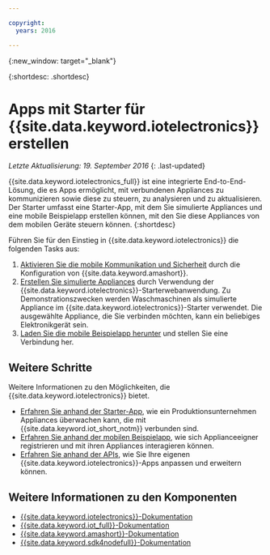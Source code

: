 ```yaml
---

copyright:
  years: 2016

---
```


{:new_window: target="_blank"}

{:shortdesc: .shortdesc}


# Apps mit Starter für {{site.data.keyword.iotelectronics}} erstellen
*Letzte Aktualisierung: 19. September 2016*
{: .last-updated}

{{site.data.keyword.iotelectronics_full}} ist eine integrierte End-to-End-Lösung, die es Apps ermöglicht, mit verbundenen Appliances zu kommunizieren sowie diese zu steuern, zu analysieren und zu aktualisieren. Der Starter umfasst eine Starter-App, mit dem Sie simulierte Appliances und eine mobile Beispielapp erstellen können, mit den Sie diese Appliances von dem mobilen Geräte steuern können.
{:shortdesc}

Führen Sie für den Einstieg in {{site.data.keyword.iotelectronics}} die folgenden Tasks aus:

1. [Aktivieren Sie die mobile Kommunikation und Sicherheit](https://daily-console.stage1.ng.bluemix.net/docs/starters/IotElectronics/iotelectronics_config_mca.html) durch die Konfiguration von {{site.data.keyword.amashort}}.
2. [Erstellen Sie simulierte Appliances](https://daily-console.stage1.ng.bluemix.net/docs/starters/IotElectronics/iot4ecreatingappliances.html) durch Verwendung der {{site.data.keyword.iotelectronics}}-Starterwebanwendung. Zu Demonstrationszwecken werden Waschmaschinen als simulierte Appliance im {{site.data.keyword.iotelectronics}}-Starter verwendet. Die ausgewählte Appliance, die Sie verbinden möchten, kann ein beliebiges Elektronikgerät sein.
3. [Laden Sie die mobile Beispielapp herunter](https://daily-console.stage1.ng.bluemix.net/docs/starters/IotElectronics/iotelectronics_config_mobile.html) und stellen Sie eine Verbindung her.


## Weitere Schritte
Weitere Informationen zu den Möglichkeiten, die {{site.data.keyword.iotelectronics}} bietet.

- [Erfahren Sie anhand der Starter-App](https://daily-console.stage1.ng.bluemix.net/docs/starters/IotElectronics/iot4ecreatingappliances.html), wie ein Produktionsunternehmen Appliances überwachen kann, die mit {{site.data.keyword.iot_short_notm}} verbunden sind.
- [Erfahren Sie anhand der mobilen Beispielapp](https://daily-console.stage1.ng.bluemix.net/docs/starters/IotElectronics/iotelectronics_config_mobile.html), wie sich Applianceeigner registrieren und mit ihren Appliances interagieren können.
- [Erfahren Sie anhand der APIs](http://ibmiotforelectronics.mybluemix.net/public/iot4eregistrationapi.html), wie Sie Ihre eigenen {{site.data.keyword.iotelectronics}}-Apps anpassen und erweitern können.

## Weitere Informationen zu den Komponenten
- [{{site.data.keyword.iotelectronics}}-Dokumentation](iotelectronics_overview.html)
- [{{site.data.keyword.iot_full}}-Dokumentation](https://new-console.ng.bluemix.net/docs/services/IoT/index.html)
-  [{{site.data.keyword.amashort}}-Dokumentation](https://new-console.ng.bluemix.net/docs/services/mobileaccess/overview.html)
- [{{site.data.keyword.sdk4nodefull}}-Dokumentation](https://new-console.ng.bluemix.net/docs/runtimes/nodejs/index.html#nodejs_runtime)
